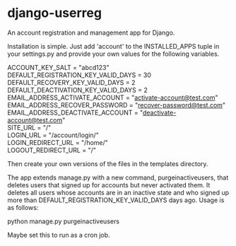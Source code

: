django-userreg
==============

An account registration and management app for Django.

Installation is simple. Just add 'account' to the INSTALLED_APPS tuple in your settings.py and provide your own values for the following variables.

ACCOUNT_KEY_SALT = "abcd123"  
DEFAULT_REGISTRATION_KEY_VALID_DAYS = 30  
DEFAULT_RECOVERY_KEY_VALID_DAYS = 2  
DEFAULT_DEACTIVATION_KEY_VALID_DAYS = 2  
EMAIL_ADDRESS_ACTIVATE_ACCOUNT = "activate-account@test.com"  
EMAIL_ADDRESS_RECOVER_PASSWORD = "recover-password@test.com"  
EMAIL_ADDRESS_DEACTIVATE_ACCOUNT = "deactivate-account@test.com"  
SITE_URL = "/"  
LOGIN_URL = "/account/login/"  
LOGIN_REDIRECT_URL = "/home/"  
LOGOUT_REDIRECT_URL = "/"  

Then create your own versions of the files in the templates directory.

The app extends manage.py with a new command, purgeinactiveusers, that deletes users that signed up for accounts but never activated them. It deletes all users whose accounts are in an inactive state and who signed up more than DEFAULT_REGISTRATION_KEY_VALID_DAYS days ago. Usage is as follows:

python manage.py purgeinactiveusers

Maybe set this to run as a cron job.

